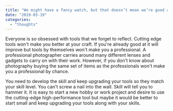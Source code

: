 ```yaml
---
title: "We might have a fancy watch, but that doesn’t mean we’re good at telling time."
date: "2019-03-19"
categories: 
  - "thoughts"
---
```


Everyone is so obsessed with tools that we forget to reflect. Cutting edge tools won't make you better at your craft. If you're already good at it will improve but tools by themselves won't make you a professional. A professional photographer carries around many different lenses and gadgets to carry on with their work. However, if you don't know about photography buying the same set of items as the professionals won't make you a professional by chance.

You need to develop the skill and keep upgrading your tools so they match your skill level. You can't screw a nail into the wall. Skill will tell you to hammer it. It is easy to start a new hobby or work project and desire to use the cutting-edge high-performance tool but maybe it would be better to start small and keep upgrading your tools along with your skills.
